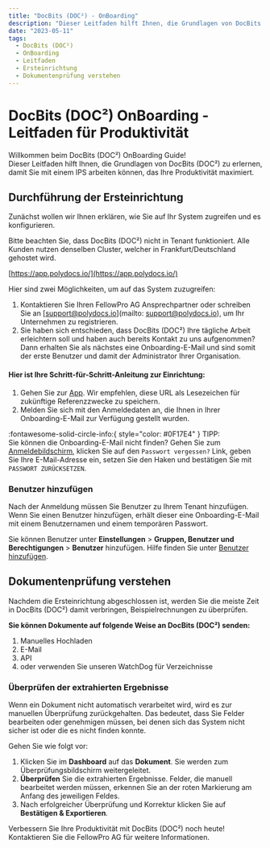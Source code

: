 ```yaml
---
title: "DocBits (DOC²) - OnBoarding"
description: "Dieser Leitfaden hilft Ihnen, die Grundlagen von DocBits (DOC²) zu erlernen und Sie mit einem IPS zu starten, der Ihre Produktivität maximiert."
date: "2023-05-11"
tags:
  - DocBits (DOC²)
  - OnBoarding
  - Leitfaden
  - Ersteinrichtung
  - Dokumentenprüfung verstehen
---
```


# DocBits (DOC²) OnBoarding - Leitfaden für Produktivität

Willkommen beim DocBits (DOC²) OnBoarding Guide!<br> Dieser Leitfaden hilft Ihnen, die Grundlagen von DocBits (DOC²) zu erlernen, damit Sie mit einem IPS arbeiten können, das Ihre Produktivität maximiert.

## **Durchführung der Ersteinrichtung**

Zunächst wollen wir Ihnen erklären, wie Sie auf Ihr System zugreifen und es konfigurieren.

Bitte beachten Sie, dass DocBits (DOC²) nicht in Tenant funktioniert. Alle Kunden nutzen denselben Cluster, welcher in Frankfurt/Deutschland gehostet wird.

[https://app.polydocs.io/](https://app.polydocs.io/)

Hier sind zwei Möglichkeiten, um auf das System zuzugreifen:

1. Kontaktieren Sie Ihren FellowPro AG Ansprechpartner oder schreiben Sie an [support@polydocs.io](mailto: support@polydocs.io), um Ihr Unternehmen zu registrieren.
2. Sie haben sich entschieden, dass DocBits (DOC²) Ihre tägliche Arbeit erleichtern soll und haben auch bereits Kontakt zu uns aufgenommen? Dann erhalten Sie als nächstes eine Onboarding-E-Mail und sind somit der erste Benutzer und damit der Administrator Ihrer Organisation.

#### Hier ist Ihre Schritt-für-Schritt-Anleitung zur Einrichtung:

1. Gehen Sie zur [App](https://app.polydocs.io/). Wir empfehlen, diese URL als Lesezeichen für zukünftige Referenzzwecke zu speichern.
2. Melden Sie sich mit den Anmeldedaten an, die Ihnen in Ihrer Onboarding-E-Mail zur Verfügung gestellt wurden.

:fontawesome-solid-circle-info:{ style="color: #0F17E4" } TIPP:<br>
Sie können die Onboarding-E-Mail nicht finden? Gehen Sie zum [Anmeldebildschirm](https://app.polydocs.io/), klicken Sie auf den `Passwort vergessen?` Link, geben Sie Ihre E-Mail-Adresse ein, setzen Sie den Haken und bestätigen Sie mit `PASSWORT ZURÜCKSETZEN`.

### **Benutzer hinzufügen**

Nach der Anmeldung müssen Sie Benutzer zu Ihrem Tenant hinzufügen. Wenn Sie einen Benutzer hinzufügen, erhält dieser eine Onboarding-E-Mail mit einem Benutzernamen und einem temporären Passwort.

Sie können Benutzer unter **Einstellungen** > **Gruppen, Benutzer und Berechtigungen** > **Benutzer** hinzufügen. Hilfe finden Sie unter [Benutzer hinzufügen](/docbits/settings-users/).


## **Dokumentenprüfung verstehen**

Nachdem die Ersteinrichtung abgeschlossen ist, werden Sie die meiste Zeit in DocBits (DOC²) damit verbringen, Beispielrechnungen zu überprüfen.

**Sie können Dokumente auf folgende Weise an DocBits (DOC²) senden:**

1. Manuelles Hochladen
2. E-Mail
3. API
4. oder verwenden Sie unseren WatchDog für Verzeichnisse

### Überprüfen der extrahierten Ergebnisse

Wenn ein Dokument nicht automatisch verarbeitet wird, wird es zur manuellen Überprüfung zurückgehalten. Das bedeutet, dass Sie Felder bearbeiten oder genehmigen müssen, bei denen sich das System nicht sicher ist oder die es nicht finden konnte.

Gehen Sie wie folgt vor:

1. Klicken Sie im **Dashboard** auf das **Dokument**. Sie werden zum Überprüfungsbildschirm weitergeleitet.
2. **Überprüfen** Sie die extrahierten Ergebnisse. Felder, die manuell bearbeitet werden müssen, erkennen Sie an der roten Markierung am Anfang des jeweiligen Feldes.
3. Nach erfolgreicher Überprüfung und Korrektur klicken Sie auf **Bestätigen & Exportieren**.

Verbessern Sie Ihre Produktivität mit DocBits (DOC²) noch heute! Kontaktieren Sie die FellowPro AG für weitere Informationen.